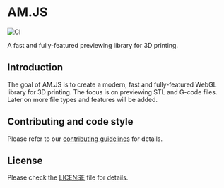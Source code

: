 # AM.JS
![CI](https://github.com/ChrisTerBeke/AM.JS/workflows/CI/badge.svg)

A fast and fully-featured previewing library for 3D printing.

## Introduction
The goal of AM.JS is to create a modern, fast and fully-featured WebGL library for 3D printing.
The focus is on previewing STL and G-code files. Later on more file types and features will be added.

## Contributing and code style
Please refer to our [contributing guidelines](./.github/CONTRIBUTING.md) for details.

## License
Please check the [LICENSE](./LICENSE) file for details.
